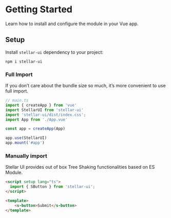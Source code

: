 # Getting Started

Learn how to install and configure the module in your Vue app.

## Setup

Install `stellar-ui` dependency to your project:

```
npm i stellar-ui
```

### Full Import

If you don’t care about the bundle size so much, it’s more convenient to use full import.


```ts
// main.ts
import { createApp } from 'vue'
import StellarUI from 'stellar-ui'
import 'stellar-ui/dist/index.css';
import App from './App.vue'

const app = createApp(App)

app.use(StellarUI)
app.mount('#app')
```

### Manually import

Stellar UI provides out of box Tree Shaking functionalities based on ES Module.

```html
<script setup lang="ts">
  import { SButton } from 'stellar-ui';
</script>

<template>
    <s-button>Submit</s-button>
</template>
```
